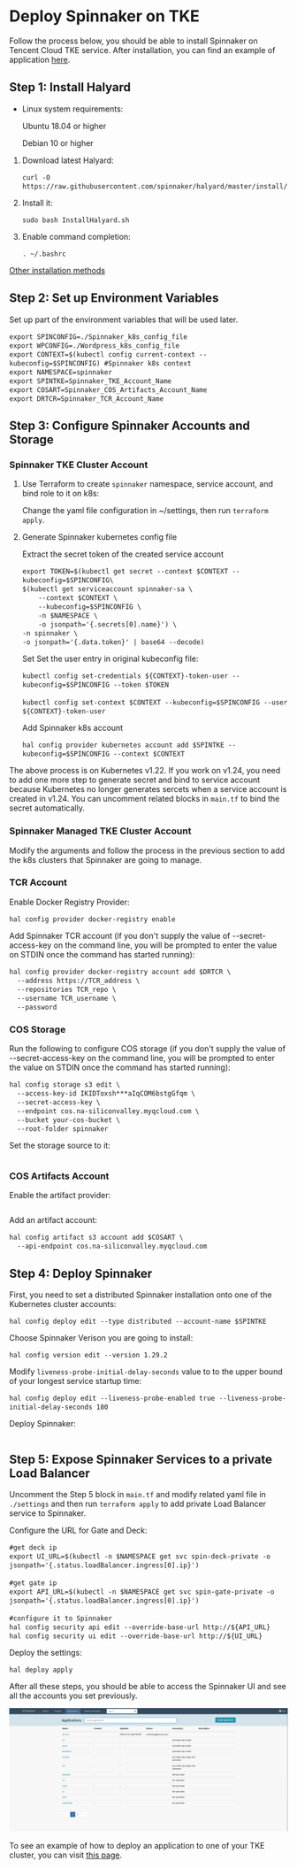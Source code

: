 # Deploy Spinnaker on TKE

Follow the process below, you should be able to install Spinnaker on Tencent Cloud TKE service. After installation, you can find an example of application [here](https://github.com/tencent-cloud-na/spinnaker/blob/main/Wordpress_Deployment_Example.md).

## Step 1: Install Halyard

- Linux system requirements:

   Ubuntu 18.04 or higher

   Debian 10 or higher

1. Download latest Halyard:

   ```
   curl -O https://raw.githubusercontent.com/spinnaker/halyard/master/install/debian/InstallHalyard.sh
   ```

2. Install it:

   ```
   sudo bash InstallHalyard.sh
   ```

3. Enable command completion:

   ```
   . ~/.bashrc
   ```


[Other installation methods](https://spinnaker.io/docs/setup/install/halyard)

## Step 2: Set up Environment Variables

Set up part of the environment variables that will be used later.

```
export SPINCONFIG=./Spinnaker_k8s_config_file
export WPCONFIG=./Wordpress_k8s_config_file
export CONTEXT=$(kubectl config current-context --kubeconfig=$SPINCONFIG) #Spinnaker k8s context
export NAMESPACE=spinnaker
export SPINTKE=Spinnaker_TKE_Account_Name
export COSART=Spinnaker_COS_Artifacts_Account_Name
export DRTCR=Spinnaker_TCR_Account_Name
```



## Step 3: Configure Spinnaker Accounts and Storage
### Spinnaker TKE Cluster Account

1. Use Terraform to create `spinnaker` namespace, service account, and bind role to it on k8s:

   Change the yaml file configuration in ~/settings, then run `terraform apply`.

2. Generate Spinnaker kubernetes config file

   Extract the secret token of the created service account

   ```
   export TOKEN=$(kubectl get secret --context $CONTEXT --kubeconfig=$SPINCONFIG\
   $(kubectl get serviceaccount spinnaker-sa \
       --context $CONTEXT \
       --kubeconfig=$SPINCONFIG \
       -n $NAMESPACE \
       -o jsonpath='{.secrets[0].name}') \
   -n spinnaker \
   -o jsonpath='{.data.token}' | base64 --decode)
   ```

   Set Set the user entry in original kubeconfig file:

   ```
   kubectl config set-credentials ${CONTEXT}-token-user --kubeconfig=$SPINCONFIG --token $TOKEN

   kubectl config set-context $CONTEXT --kubeconfig=$SPINCONFIG --user ${CONTEXT}-token-user
   ```

   Add Spinnaker k8s account

   ```
   hal config provider kubernetes account add $SPINTKE --kubeconfig=$SPINCONFIG --context $CONTEXT
   ```

The above process is on Kubernetes v1.22. If you work on v1.24, you need to add one more step to generate secret and bind to service account because Kubernetes no longer generates sercets when a service account is created in v1.24. You can uncomment related blocks in `main.tf` to bind the secret automatically.

### Spinnaker Managed TKE Cluster Account

Modify the arguments and follow the process in the previous section to add the k8s clusters that Spinnaker are going to manage.

### TCR Account

Enable Docker Registry Provider:

```
hal config provider docker-registry enable
```

Add Spinnaker TCR account (if you don't supply the value of --secret-access-key on the command line, you will be prompted to enter the value on STDIN once the command has started running):

```
hal config provider docker-registry account add $DRTCR \
  --address https://TCR_address \
  --repositories TCR_repo \
  --username TCR_username \
  --password
```

### COS Storage

Run the following to configure COS storage (if you don't supply the value of --secret-access-key on the command line, you will be prompted to enter the value on STDIN once the command has started running):

```
hal config storage s3 edit \
  --access-key-id IKIDToxsh***aIqCOM6bstgGfqm \
  --secret-access-key \
  --endpoint cos.na-siliconvalley.myqcloud.com \
  --bucket your-cos-bucket \
  --root-folder spinnaker
```

Set the storage source to it:

```hal config storage edit --type s3
```

### COS Artifacts Account

Enable the artifact provider:

```hal config artifact s3 enable
```

Add an artifact account:

```
hal config artifact s3 account add $COSART \
  --api-endpoint cos.na-siliconvalley.myqcloud.com
```

## Step 4: Deploy Spinnaker

First, you need to set a distributed Spinnaker installation onto one of the Kubernetes cluster accounts:

```
hal config deploy edit --type distributed --account-name $SPINTKE
```

Choose Spinnaker Verison you are going to install:

```
hal config version edit --version 1.29.2
```

Modify `liveness-probe-initial-delay-seconds` value to to the upper bound of your longest service startup time:

```
hal config deploy edit --liveness-probe-enabled true --liveness-probe-initial-delay-seconds 180
```

Deploy Spinnaker:

```hal deploy apply
```

## Step 5: Expose Spinnaker Services to a private Load Balancer

Uncomment the Step 5 block in `main.tf` and modify related yaml file in `./settings` and then run `terraform apply` to add private Load Balancer service to Spinnaker.

Configure the URL for Gate and Deck:

```
#get deck ip
export UI_URL=$(kubectl -n $NAMESPACE get svc spin-deck-private -o jsonpath='{.status.loadBalancer.ingress[0].ip}')

#get gate ip
export API_URL=$(kubectl -n $NAMESPACE get svc spin-gate-private -o jsonpath='{.status.loadBalancer.ingress[0].ip}')

#configure it to Spinnaker
hal config security api edit --override-base-url http://${API_URL}
hal config security ui edit --override-base-url http://${UI_URL}
```

Deploy the settings:

```
hal deploy apply
```

After all these steps, you should be able to access the Spinnaker UI and see all the accounts you set previously.

![Spin_UI](https://github.com/tencent-cloud-na/spinnaker/blob/main/screenshots/spin_1.png)

To see an example of how to deploy an application to one of your TKE cluster, you can visit [this page](https://github.com/tencent-cloud-na/spinnaker/blob/main/Wordpress_Deployment_Example.md).
